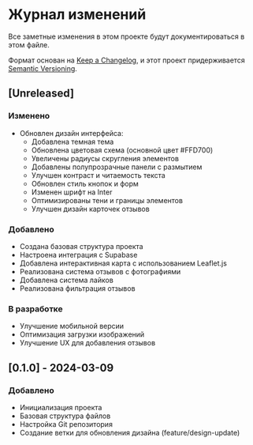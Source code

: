 # Журнал изменений

Все заметные изменения в этом проекте будут документироваться в этом файле.

Формат основан на [Keep a Changelog](https://keepachangelog.com/ru/1.0.0/),
и этот проект придерживается [Semantic Versioning](https://semver.org/lang/ru/).

## [Unreleased]

### Изменено
- Обновлен дизайн интерфейса:
  - Добавлена темная тема
  - Обновлена цветовая схема (основной цвет #FFD700)
  - Увеличены радиусы скругления элементов
  - Добавлены полупрозрачные панели с размытием
  - Улучшен контраст и читаемость текста
  - Обновлен стиль кнопок и форм
  - Изменен шрифт на Inter
  - Оптимизированы тени и границы элементов
  - Улучшен дизайн карточек отзывов

### Добавлено
- Создана базовая структура проекта
- Настроена интеграция с Supabase
- Добавлена интерактивная карта с использованием Leaflet.js
- Реализована система отзывов с фотографиями
- Добавлена система лайков
- Реализована фильтрация отзывов

### В разработке
- Улучшение мобильной версии
- Оптимизация загрузки изображений
- Улучшение UX для добавления отзывов

## [0.1.0] - 2024-03-09
### Добавлено
- Инициализация проекта
- Базовая структура файлов
- Настройка Git репозитория
- Создание ветки для обновления дизайна (feature/design-update) 